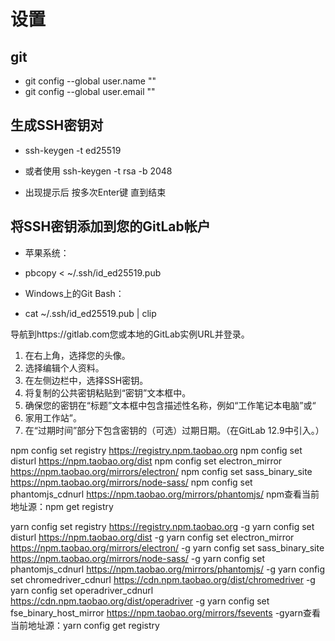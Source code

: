 # 设置

## git
- git config --global user.name ""
- git config --global user.email ""

## 生成SSH密钥对

- ssh-keygen -t ed25519

- 或者使用 ssh-keygen -t rsa -b 2048

- 出现提示后 按多次Enter键 直到结束

## 将SSH密钥添加到您的GitLab帐户
- 苹果系统：
- pbcopy < ~/.ssh/id_ed25519.pub

- Windows上的Git Bash：
- cat ~/.ssh/id_ed25519.pub | clip

导航到https://gitlab.com您或本地的GitLab实例URL并登录。

1. 在右上角，选择您的头像。
2. 选择编辑个人资料。
3. 在左侧边栏中，选择SSH密钥。
4. 将复制的公共密钥粘贴到“密钥”文本框中。
5. 确保您的密钥在“标题”文本框中包含描述性名称，例如“工作笔记本电脑”或“
6. 家用工作站”。
7. 在“过期时间”部分下包含密钥的（可选）过期日期。（在GitLab 12.9中引入。）


npm config set registry https://registry.npm.taobao.org
npm config set disturl https://npm.taobao.org/dist
npm config set electron_mirror https://npm.taobao.org/mirrors/electron/
npm config set sass_binary_site https://npm.taobao.org/mirrors/node-sass/
npm config set phantomjs_cdnurl https://npm.taobao.org/mirrors/phantomjs/
npm查看当前地址源：npm get registry

yarn config set registry https://registry.npm.taobao.org -g
yarn config set disturl https://npm.taobao.org/dist -g
yarn config set electron_mirror https://npm.taobao.org/mirrors/electron/ -g
yarn config set sass_binary_site https://npm.taobao.org/mirrors/node-sass/ -g
yarn config set phantomjs_cdnurl https://npm.taobao.org/mirrors/phantomjs/ -g
yarn config set chromedriver_cdnurl https://cdn.npm.taobao.org/dist/chromedriver -g
yarn config set operadriver_cdnurl https://cdn.npm.taobao.org/dist/operadriver -g
yarn config set fse_binary_host_mirror https://npm.taobao.org/mirrors/fsevents -gyarn查看当前地址源：yarn config get registry